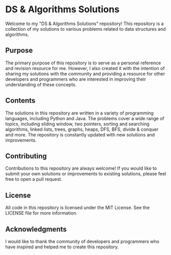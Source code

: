 # DS & Algorithms Solutions

Welcome to my "DS & Algorithms Solutions" repository! This repository is a collection of my solutions to various problems related to data structures and algorithms.

## Purpose

The primary purpose of this repository is to serve as a personal reference and revision resource for me. However, I also created it with the intention of sharing my solutions with the community and providing a resource for other developers and programmers who are interested in improving their understanding of these concepts.

## Contents

The solutions in this repository are written in a variety of programming languages, including Python and Java. The problems cover a wide range of topics, including sliding window, two pointers, sorting and searching algorithms, linked lists, trees, graphs, heaps, DFS, BFS, divide & conquer and more. The repository is constantly updated with new solutions and improvements.

## Contributing

Contributions to this repository are always welcome! If you would like to submit your own solutions or improvements to existing solutions, please feel free to open a pull request.

## License

All code in this repository is licensed under the MIT License. See the LICENSE file for more information.

## Acknowledgments

I would like to thank the community of developers and programmers who have inspired and helped me to create this repository.